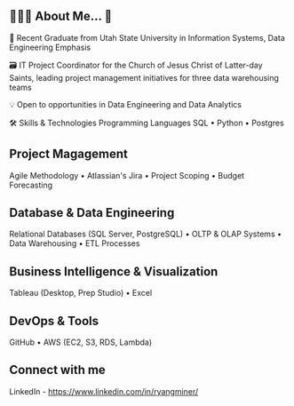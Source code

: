 ## 👨🏼‍💻 About Me... 👋

🌱 Recent Graduate from Utah State University in Information Systems, Data Engineering Emphasis

🗃️ IT Project Coordinator for the Church of Jesus Christ of Latter-day Saints, leading project management initiatives for three data warehousing teams

💡 Open to opportunities in Data Engineering and Data Analytics

🛠 Skills & Technologies
Programming Languages
SQL • Python • Postgres

## Project Magagement
Agile Methodology • Atlassian's Jira • Project Scoping • Budget Forecasting

## Database & Data Engineering
Relational Databases (SQL Server, PostgreSQL) • OLTP & OLAP Systems • Data Warehousing • ETL Processes

## Business Intelligence & Visualization
Tableau (Desktop, Prep Studio) • Excel

## DevOps & Tools
GitHub • AWS (EC2, S3, RDS, Lambda)

## Connect with me 
 LinkedIn - https://www.linkedin.com/in/ryangminer/
 
